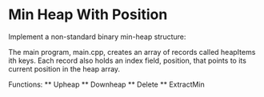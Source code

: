 # Min Heap With Position
Implement a non-standard binary min-heap structure:

The main program, main.cpp, creates an array of records called heapItems ith keys. Each record also holds an index field, position, that points to its current position in the heap array.

Functions:
** Upheap
** Downheap
** Delete
** ExtractMin
